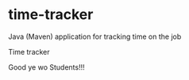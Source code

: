 # time-tracker
Java (Maven) application for tracking time on the job

Time tracker

Good  ye wo Students!!!
